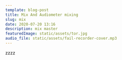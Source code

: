 ```yaml
---
template: blog-post
title: Mix And Audiometer mixing
slug: mix
date: 2020-07-20 13:16
description: mix master
featuredImage: static/assets/tor.jpg
audio_file: static/assets/fail-recorder-cover.mp3
---
```

zzzz